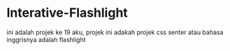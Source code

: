 # Interative-Flashlight
ini adalah projek ke 19 aku, projek ini adakah projek css senter atau bahasa inggrisnya adalah flashlight
